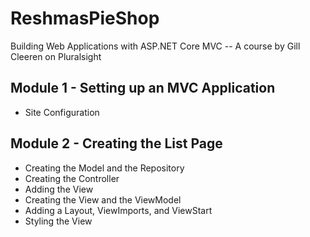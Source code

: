 # ReshmasPieShop
Building Web Applications with ASP.NET Core MVC
-- A course by Gill Cleeren on Pluralsight

## Module 1 - Setting up an MVC Application
- Site Configuration


## Module 2 - Creating the List Page
- Creating the Model and the Repository
- Creating the Controller
- Adding the View
- Creating the View and the ViewModel
- Adding a Layout, ViewImports, and ViewStart
- Styling the View
